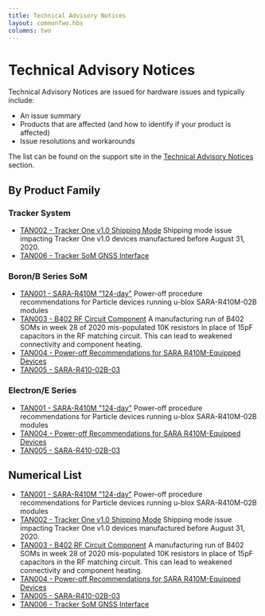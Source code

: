 ```yaml
---
title: Technical Advisory Notices
layout: commonTwo.hbs
columns: two
---
```


# Technical Advisory Notices

Technical Advisory Notices are issued for hardware issues and typically include:

- An issue summary
- Products that are affected (and how to identify if your product is affected)
- Issue resolutions and workarounds

The list can be found on the support site in the [Technical Advisory Notices](https://support.particle.io/hc/en-us/sections/360009578414-Technical-Advisory-Notices) section.

## By Product Family

### Tracker System

- [TAN002 - Tracker One v1.0 Shipping Mode](https://support.particle.io/hc/en-us/articles/360052713714-TAN002-Tracker-One-v1-0-Shipping-Mode) Shipping mode issue impacting Tracker One v1.0 devices manufactured before August 31, 2020.
- [TAN006 - Tracker SoM GNSS Interface](https://support.particle.io/hc/en-us/articles/4412220540571)

### Boron/B Series SoM

- [TAN001 - SARA-R410M "124-day"](https://support.particle.io/hc/en-us/articles/360052556854-TAN001-SARA-R410M-124-day-) Power-off procedure recommendations for Particle devices running u-blox SARA-R410M-02B modules
- [TAN003 - B402 RF Circuit Component](https://support.particle.io/hc/en-us/articles/1260801078410) A manufacturing run of B402 SOMs in week 28 of 2020 mis-populated 10K resistors in place of 15pF capacitors in the RF matching circuit. This can lead to weakened connectivity and component heating.
- [TAN004 - Power-off Recommendations for SARA R410M-Equipped Devices](https://support.particle.io/hc/en-us/articles/1260802113569)
- [TAN005 - SARA-R410-02B-03](https://support.particle.io/hc/en-us/articles/4407211331739)

### Electron/E Series

- [TAN001 - SARA-R410M "124-day"](https://support.particle.io/hc/en-us/articles/360052556854-TAN001-SARA-R410M-124-day-) Power-off procedure recommendations for Particle devices running u-blox SARA-R410M-02B modules
- [TAN004 - Power-off Recommendations for SARA R410M-Equipped Devices](https://support.particle.io/hc/en-us/articles/1260802113569)
- [TAN005 - SARA-R410-02B-03](https://support.particle.io/hc/en-us/articles/4407211331739)

## Numerical List

- [TAN001 - SARA-R410M "124-day"](https://support.particle.io/hc/en-us/articles/360052556854-TAN001-SARA-R410M-124-day-) Power-off procedure recommendations for Particle devices running u-blox SARA-R410M-02B modules
- [TAN002 - Tracker One v1.0 Shipping Mode](https://support.particle.io/hc/en-us/articles/360052713714-TAN002-Tracker-One-v1-0-Shipping-Mode) Shipping mode issue impacting Tracker One v1.0 devices manufactured before August 31, 2020.
- [TAN003 - B402 RF Circuit Component](https://support.particle.io/hc/en-us/articles/1260801078410) A manufacturing run of B402 SOMs in week 28 of 2020 mis-populated 10K resistors in place of 15pF capacitors in the RF matching circuit. This can lead to weakened connectivity and component heating.
- [TAN004 - Power-off Recommendations for SARA R410M-Equipped Devices](https://support.particle.io/hc/en-us/articles/1260802113569)
- [TAN005 - SARA-R410-02B-03](https://support.particle.io/hc/en-us/articles/4407211331739)
- [TAN006 - Tracker SoM GNSS Interface](https://support.particle.io/hc/en-us/articles/4412220540571)